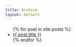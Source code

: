 ```yaml
---
title: Archive
layout: default
---
```


<ul class="postList">
  {% for post in site.posts %}
    <li>
      <a href="{{ post.url }}">{{ post.title }}</a>
    </li>
  {% endfor %}
</ul>
